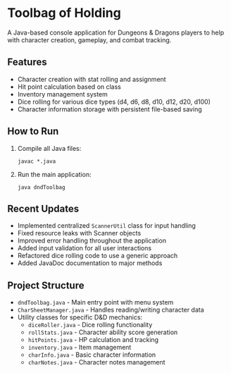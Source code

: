 # Toolbag of Holding

A Java-based console application for Dungeons & Dragons players to help with character creation, gameplay, and combat tracking.

## Features

- Character creation with stat rolling and assignment
- Hit point calculation based on class
- Inventory management system
- Dice rolling for various dice types (d4, d6, d8, d10, d12, d20, d100)
- Character information storage with persistent file-based saving

## How to Run

1. Compile all Java files:
   ```
   javac *.java
   ```

2. Run the main application:
   ```
   java dndToolbag
   ```

## Recent Updates

- Implemented centralized `ScannerUtil` class for input handling
- Fixed resource leaks with Scanner objects
- Improved error handling throughout the application
- Added input validation for all user interactions
- Refactored dice rolling code to use a generic approach
- Added JavaDoc documentation to major methods

## Project Structure

- `dndToolbag.java` - Main entry point with menu system
- `CharSheetManager.java` - Handles reading/writing character data
- Utility classes for specific D&D mechanics:
  - `diceRoller.java` - Dice rolling functionality
  - `rollStats.java` - Character ability score generation
  - `hitPoints.java` - HP calculation and tracking
  - `inventory.java` - Item management
  - `charInfo.java` - Basic character information
  - `charNotes.java` - Character notes management
